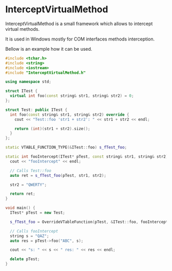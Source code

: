 # InterceptVirtualMethod

InterceptVirtualMethod is a small framework which allows to intercept virtual methods.

It is used in Windows mostly for COM interfaces methods interception. 

Bellow is an example how it can be used.

```C++
#include <tchar.h>
#include <string>
#include <iostream>
#include "InterceptVirtualMethod.h"

using namespace std;

struct ITest {
  virtual int foo(const string& str1, string& str2) = 0;
};

struct Test: public ITest {
  int foo(const string& str1, string& str2) override {
    cout << "Test::foo 'str1 + str2': " << str1 + str2 << endl;

    return (int)(str1 + str2).size();
  }
};

static VTABLE_FUNCTION_TYPE(&ITest::foo) s_fTest_foo;

static int fooIntercept(ITest* pTest, const string& str1, string& str2) {
  cout << "fooIntercept" << endl;

  // Calls Test::foo
  auto ret = s_fTest_foo(pTest, str1, str2);

  str2 = "QWERTY";

  return ret;
}

void main() {
  ITest* pTest = new Test;

  s_fTest_foo = OverrideVTableFunction(pTest, &ITest::foo, fooIntercept);

  // Calls fooIntercept
  string s = "QAZ";
  auto res = pTest->foo("ABC", s);

  cout << "s: " << s << " res: " << res << endl;

  delete pTest;
}

```
